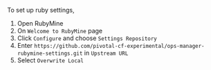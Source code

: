 To set up ruby settings,
1. Open RubyMine
1. On `Welcome to RubyMine` page
1. Click `Configure` and choose `Settings Repository`
1. Enter `https://github.com/pivotal-cf-experimental/ops-manager-rubymine-settings.git` in `Upstream URL`
1. Select `Overwrite Local`
